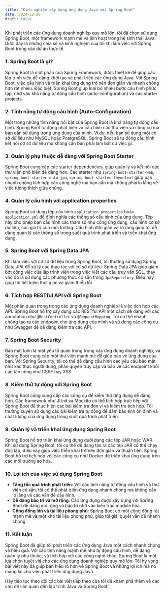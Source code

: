 ```yaml
---
title: "Kinh nghiệm xây dựng ứng dụng Java với Spring Boot"
date: 2024-12-26
draft: false
---
```


Khi phát triển các ứng dụng doanh nghiệp quy mô lớn, tôi đã chọn sử dụng Spring Boot, một framework mạnh mẽ và linh hoạt trong hệ sinh thái Java. Dưới đây là những chia sẻ và kinh nghiệm của tôi khi làm việc với Spring Boot trong các dự án thực tế.

### 1. Spring Boot là gì?
Spring Boot là một phần của Spring Framework, được thiết kế để giúp các lập trình viên dễ dàng khởi tạo và phát triển các ứng dụng Java. Với Spring Boot, việc cấu hình và triển khai ứng dụng trở nên đơn giản và nhanh chóng hơn rất nhiều. Đặc biệt, Spring Boot giúp loại bỏ nhiều bước cấu hình phức tạp, nhờ vào khả năng tự động cấu hình (auto-configuration) và các starter projects.

### 2. Tính năng tự động cấu hình (Auto-Configuration)
Một trong những tính năng nổi bật của Spring Boot là khả năng tự động cấu hình. Spring Boot tự động phát hiện và cấu hình các thư viện và công cụ mà bạn cần sử dụng trong ứng dụng của mình. Ví dụ, nếu bạn sử dụng một cơ sở dữ liệu như MySQL hoặc PostgreSQL, Spring Boot sẽ tự động cấu hình kết nối cơ sở dữ liệu mà không cần bạn phải làm bất cứ việc gì.

### 3. Quản lý phụ thuộc dễ dàng với Spring Boot Starter
Spring Boot cung cấp các starter dependencies, giúp quản lý và kết nối các thư viện phổ biến dễ dàng hơn. Các starter như `spring-boot-starter-web`, `spring-boot-starter-data-jpa`, `spring-boot-starter-thymeleaf` giúp bạn nhanh chóng tích hợp các công nghệ mà bạn cần mà không phải lo lắng về việc tương thích giữa chúng.

### 4. Quản lý cấu hình với application.properties
Spring Boot sử dụng tệp cấu hình `application.properties` hoặc `application.yml` để định nghĩa các thông số cấu hình của ứng dụng. Tệp này cho phép bạn cấu hình các tham số như cổng ứng dụng, cấu hình cơ sở dữ liệu, các giá trị của môi trường. Cấu hình đơn giản và rõ ràng giúp tôi dễ dàng quản lý các thông số trong suốt quá trình phát triển và triển khai ứng dụng.

### 5. Spring Boot với Spring Data JPA
Khi làm việc với cơ sở dữ liệu trong Spring Boot, tôi thường sử dụng Spring Data JPA để xử lý các thao tác với cơ sở dữ liệu. Spring Data JPA giúp giảm bớt công việc của lập trình viên trong việc viết các câu truy vấn SQL, thay vào đó là sử dụng các phương thức có sẵn trong `JpaRepository`. Điều này giúp tôi tiết kiệm thời gian và giảm thiểu lỗi.

### 6. Tích hợp RESTful API với Spring Boot
Một phần quan trọng trong các ứng dụng doanh nghiệp là việc tích hợp các API. Spring Boot hỗ trợ xây dựng các RESTful API một cách dễ dàng với các annotation như `@RestController` và `@RequestMapping`. Tôi có thể nhanh chóng tạo ra các endpoint cho ứng dụng của mình và sử dụng các công cụ như Swagger để dễ dàng kiểm tra các API.

### 7. Spring Boot Security
Bảo mật luôn là một yếu tố quan trọng trong các ứng dụng doanh nghiệp, và Spring Boot cung cấp một thư viện mạnh mẽ để giúp bảo vệ ứng dụng của bạn. Với Spring Security, tôi có thể dễ dàng cấu hình các yêu cầu bảo mật như xác thực người dùng, phân quyền truy cập và bảo vệ các endpoint khỏi các tấn công như CSRF hay XSS.

### 8. Kiểm thử tự động với Spring Boot
Spring Boot cũng cung cấp các công cụ để kiểm thử ứng dụng dễ dàng hơn. Các framework như JUnit và Mockito có thể tích hợp trực tiếp với Spring Boot để thực hiện các bài kiểm tra đơn vị và kiểm tra tích hợp. Tôi thường xuyên sử dụng các bài kiểm tra tự động để đảm bảo tính ổn định và chất lượng của ứng dụng trong suốt quá trình phát triển.

### 9. Quản lý và triển khai ứng dụng Spring Boot
Spring Boot hỗ trợ triển khai ứng dụng dưới dạng các tệp JAR hoặc WAR. Khi sử dụng Spring Boot, tôi có thể dễ dàng tạo ra các tệp JAR có thể chạy độc lập, điều này giúp việc triển khai trở nên đơn giản và thuận tiện. Spring Boot hỗ trợ tích hợp với các công cụ như Docker để triển khai ứng dụng trên các môi trường ảo hóa.

### 10. Lợi ích của việc sử dụng Spring Boot
- **Tăng tốc quá trình phát triển**: Với các tính năng tự động cấu hình và thư viện có sẵn, tôi có thể phát triển ứng dụng nhanh chóng mà không cần lo lắng về các vấn đề cấu hình.
- **Dễ dàng bảo trì và mở rộng**: Các ứng dụng được xây dựng với Spring Boot dễ dàng mở rộng và bảo trì nhờ vào kiến trúc module hóa.
- **Cộng đồng lớn và tài liệu phong phú**: Spring Boot có một cộng đồng rất mạnh mẽ và một kho tài liệu phong phú, giúp tôi giải quyết vấn đề nhanh chóng.

### 11. Kết luận
Spring Boot đã giúp tôi phát triển các ứng dụng Java một cách nhanh chóng và hiệu quả. Với các tính năng mạnh mẽ như tự động cấu hình, dễ dàng quản lý phụ thuộc, và tích hợp với các công nghệ khác, Spring Boot là một lựa chọn tuyệt vời cho các ứng dụng doanh nghiệp quy mô lớn. Tôi hy vọng bài viết này đã giúp bạn hiểu rõ hơn về Spring Boot và những lợi ích mà nó mang lại cho việc phát triển ứng dụng Java.

Hãy tiếp tục theo dõi các bài viết tiếp theo của tôi để khám phá thêm về các chủ đề liên quan đến lập trình Java và Spring Boot!
